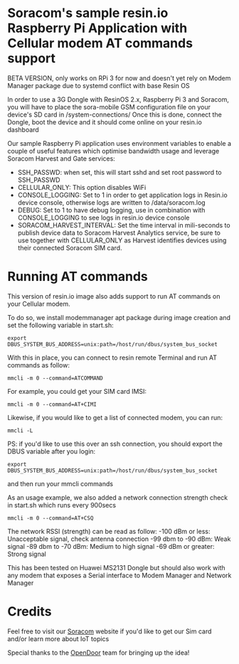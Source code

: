 # Soracom's sample resin.io Raspberry Pi Application with Cellular modem AT commands support
  
BETA VERSION, only works on RPi 3 for now and doesn't yet rely on Modem Manager package due to systemd conflict with base Resin OS      

In order to use a 3G Dongle with ResinOS 2.x, Raspberry Pi 3 and Soracom, you will have to place the sora-mobile GSM configuration file on your device's SD card in /system-connections/
Once this is done, connect the Dongle, boot the device and it should come online on your resin.io dashboard

Our sample Raspberry Pi application uses environment variables to enable a couple of useful features which optimise bandwidth usage and leverage Soracom Harvest and Gate services:
* SSH_PASSWD: when set, this will start sshd and set root password to SSH_PASSWD
* CELLULAR_ONLY: This option disables WiFi
* CONSOLE_LOGGING: Set to 1 in order to get application logs in Resin.io device console, otherwise logs are written to /data/soracom.log
* DEBUG: Set to 1 to have debug logging, use in combination with CONSOLE_LOGGING to see logs in resin.io device console
* SORACOM_HARVEST_INTERVAL: Set the time interval in mili-seconds to publish device data to Soracom Harvest Analytics service, be sure to use together with CELLULAR_ONLY as Harvest identifies devices using their connected Soracom SIM card.

# Running AT commands
This version of resin.io image also adds support to run AT commands on your Cellular modem.

To do so, we install modemmanager apt package during image creation and set the following variable in start.sh:

`export DBUS_SYSTEM_BUS_ADDRESS=unix:path=/host/run/dbus/system_bus_socket`

With this in place, you can connect to resin remote Terminal and run AT commands as follow:

`mmcli -m 0 --command=ATCOMMAND`

For example, you could get your SIM card IMSI:

`mmcli -m 0 --command=AT+CIMI`

Likewise, if you would like to get a list of connected modem, you can run:

`mmcli -L`


PS: if you'd like to use this over an ssh connection, you should export the DBUS variable after you login:

`export DBUS_SYSTEM_BUS_ADDRESS=unix:path=/host/run/dbus/system_bus_socket`

and then run your mmcli commands



As an usage example, we also added a network connection strength check in start.sh which runs every 900secs

`mmcli -m 0 --command=AT+CSQ`

The network RSSI (strength) can be read as follow:
-100 dBm or less: Unacceptable signal, check antenna connection
-99 dbm to -90 dBm: Weak signal 
-89 dbm to -70 dBm: Medium to high signal
-69 dBm or greater: Strong signal




This has been tested on Huawei MS2131 Dongle but should also work with any modem that exposes a Serial interface to Modem Manager and Network Manager


# Credits

Feel free to visit our [Soracom](https://www.soracom.io) website if you'd like to get our Sim card and/or learn more about IoT topics

Special thanks to the [OpenDoor](https://www.opendoor.com) team for bringing up the idea!